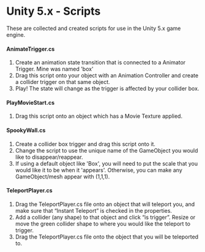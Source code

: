 # Unity 5.x - Scripts

These are collected and created scripts for use in the Unity 5.x game engine.

#### AnimateTrigger.cs

1.  Create an animation state transition that is connected to a Animator Trigger.  Mine was named 'box'
2.  Drag this script onto your object with an Animation Controller and create a collider trigger on that same object.
3.  Play!  The state will change as the trigger is affected by your collider box.

#### PlayMovieStart.cs

1.  Drag this script onto an object which has a Movie Texture applied.

#### SpookyWall.cs

1.  Create a collider box trigger and drag this script onto it.
2.  Change the script to use the unique name of the GameObject you would like to disappear/reappear.
3.  If using a default object like 'Box', you will need to put the scale that you would like it to be when it 'appears'.  Otherwise, you can make any GameObject/mesh appear with (1,1,1).

#### TeleportPlayer.cs

1.	Drag the TeleportPlayer.cs file onto an object that will teleport you, and make sure that “Instant Teleport” is checked in the properties.
2.	Add a collider (any shape) to that object and click “is trigger”.  Resize or move the green collider shape to where you would like the teleport to trigger.
3.	Drag the TeleportPlayer.cs file onto the object that you will be teleported to.